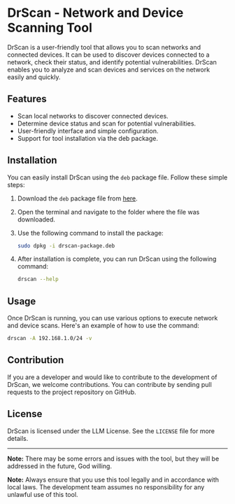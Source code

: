 # DrScan - Network and Device Scanning Tool

DrScan is a user-friendly tool that allows you to scan networks and connected devices. It can be used to discover devices connected to a network, check their status, and identify potential vulnerabilities. DrScan enables you to analyze and scan devices and services on the network easily and quickly.

## Features

- Scan local networks to discover connected devices.
- Determine device status and scan for potential vulnerabilities.
- User-friendly interface and simple configuration.
- Support for tool installation via the deb package.

## Installation

You can easily install DrScan using the `deb` package file. Follow these simple steps:

1. Download the `deb` package file from [here](https://github.com/DrDataYE/DrScan/blob/main/python3-drscan_1.0.0-1_all.deb).
2. Open the terminal and navigate to the folder where the file was downloaded.
3. Use the following command to install the package:

   ```bash
   sudo dpkg -i drscan-package.deb

4. After installation is complete, you can run DrScan using the following command:

   ```bash
   drscan --help
   ```

## Usage

Once DrScan is running, you can use various options to execute network and device scans. Here's an example of how to use the command:

```bash
drscan -A 192.168.1.0/24 -v
```

## Contribution

If you are a developer and would like to contribute to the development of DrScan, we welcome contributions. You can contribute by sending pull requests to the project repository on GitHub.

## License

DrScan is licensed under the LLM License. See the `LICENSE` file for more details.

---
**Note:** There may be some errors and issues with the tool, but they will be addressed in the future, God willing.

**Note:** Always ensure that you use this tool legally and in accordance with local laws. The development team assumes no responsibility for any unlawful use of this tool.
```
